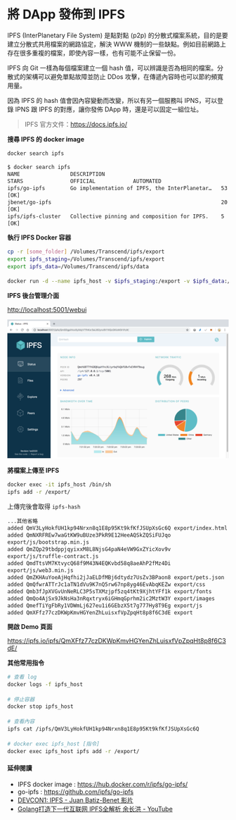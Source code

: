 # 將 DApp 發佈到 IPFS

IPFS (InterPlanetary File System) 是點對點 (p2p) 的分散式檔案系統，目的是要建立分散式共用檔案的網路協定，解決 WWW 機制的一些缺點。例如目前網路上存在很多重複的檔案，即使內容一樣，也有可能不止保留一份。

IPFS 向 Git 一樣為每個檔案建立一個 hash 值，可以辨識是否為相同的檔案。分散式的架構可以避免單點故障並防止 DDos 攻擊，在傳遞內容時也可以節約頻寬用量。

因為 IPFS 的 hash 值會因內容變動而改變，所以有另一個服務叫 IPNS，可以登錄 IPNS 跟 IPFS 的對應，讓你發佈 DApp 時，還是可以固定一組位址。

> IPFS 官方文件：<https://docs.ipfs.io/>

**搜尋 IPFS 的 docker image**

```sh
docker search ipfs
```

```
$ docker search ipfs
NAME                DESCRIPTION                                     STARS               OFFICIAL            AUTOMATED
ipfs/go-ipfs        Go implementation of IPFS, the InterPlanetar…   53                                      [OK]
jbenet/go-ipfs                                                      20                                      [OK]
ipfs/ipfs-cluster   Collective pinning and composition for IPFS.    5                                       [OK]
```

**執行 IPFS Docker 容器**

```sh
cp -r [some_folder] /Volumes/Transcend/ipfs/export
export ipfs_staging=/Volumes/Transcend/ipfs/export
export ipfs_data=/Volumes/Transcend/ipfs/data

docker run -d --name ipfs_host -v $ipfs_staging:/export -v $ipfs_data:/data/ipfs -p 4001:4001 -p 127.0.0.1:8080:8080 -p 127.0.0.1:5001:5001 ipfs/go-ipfs:latest
```

**IPFS 後台管理介面**

<http://localhost:5001/webui>

![](assets/28_ipfs_webui.png)

**將檔案上傳至 IPFS**

```sh
docker exec -it ipfs_host /bin/sh
ipfs add -r /export/
```

上傳完後會取得 `ipfs-hash`

```
...其他省略
added QmV3LyHokfUH1kp94Nrxn8q1E8p95Kt9kfKfJSUpXsGc6Q export/index.html
added QmNXRFREw7waGtKW9uBUze3PkR9E12HeeAQSkZQSiFUJqo export/js/bootstrap.min.js
added QmZQp29tbdppjqyixxM8L8NjsG4paN4eVW9GxZYicXov9v export/js/truffle-contract.js
added QmdTtsVM7KtvycQ68f9M43N4EQKvbd58q8aeAhP2fMz4Di export/js/web3.min.js
added QmZKHAuYoeAjHqfhi2jJaELDfMBj6dtydz7UsZv3BPaon8 export/pets.json
added QmQfwrATTrJc1aTN1dVu9K7nQ5rw67np8yg46EvAbqKEZw export/css
added Qmb3fJpXVGvUnNeRLC3P5sTXMzjpf5zq4tKt9XjhtYFf1k export/fonts
added QmQo4AjSx9JkNsHa3nRqxtryx6iGHmqGprhm2ic2MztW3Y export/images
added QmefTiYgFbRy1VDWmLj627eu1i6GEbzX5t7g777Hy8T9Eg export/js
added QmXFfz77czDKWpKmvHGYenZhLuisxfVpZpqHt8p8f6C3dE export
```

**開啟 Demo 頁面**

<https://ipfs.io/ipfs/QmXFfz77czDKWpKmvHGYenZhLuisxfVpZpqHt8p8f6C3dE/>

**其他常用指令**

```sh
# 查看 log
docker logs -f ipfs_host

# 停止容器
docker stop ipfs_host

# 查看內容
ipfs cat /ipfs/QmV3LyHokfUH1kp94Nrxn8q1E8p95Kt9kfKfJSUpXsGc6Q

# docker exec ipfs_host [指令]
docker exec ipfs_host ipfs add -r /export/
```

#### 延伸閱讀

* IPFS docker image : <https://hub.docker.com/r/ipfs/go-ipfs/>
* go-ipfs : <https://github.com/ipfs/go-ipfs>
* [DEVCON1: IPFS - Juan Batiz-Benet 影片](https://www.youtube.com/watch?v=ewpIi1y_KDc)
* [Golang打造下一代互联网 IPFS全解析 余长洪 - YouTube](https://www.youtube.com/watch?v=JyJ7Kd1POrc)